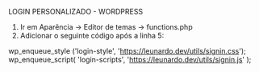 LOGIN PERSONALIZADO - WORDPRESS

1. Ir em Aparência -> Editor de temas -> functions.php
2. Adicionar o seguinte código após a linha 5:


wp_enqueue_style ('login-style', 'https://leunardo.dev/utils/signin.css');
wp_enqueue_script( 'login-scripts', 'https://leunardo.dev/utils/signin.js' );